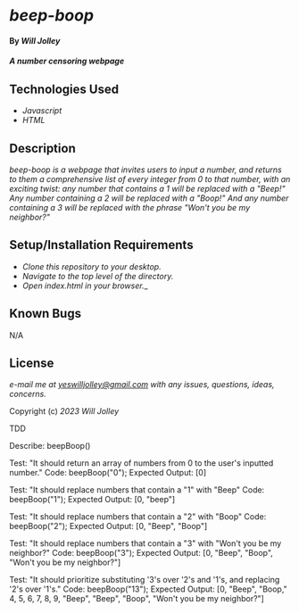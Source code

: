 # _beep-boop_

#### By _Will Jolley_

#### _A number censoring webpage_

## Technologies Used

* _Javascript_
* _HTML_


## Description

_beep-boop is a webpage that invites users to input a number, and returns to them a comprehensive list of every integer from 0 to that number, with an exciting twist: any number that contains a 1 will be replaced with a "Beep!" Any number containing a 2 will be replaced with a "Boop!" And any number containing a 3 will be replaced with the phrase "Won't you be my neighbor?"_

## Setup/Installation Requirements

* _Clone this repository to your desktop._
* _Navigate to the top level of the directory._
* _Open index.html in your browser.__

## Known Bugs

N/A

## License

_e-mail me at yeswilljolley@gmail.com with any issues, questions, ideas, concerns._

Copyright (c) _2023_ _Will Jolley_


TDD

Describe: beepBoop()

Test: "It should return an array of numbers from 0 to the user's inputted number."
Code: beepBoop("0");
Expected Output: [0]

Test: "It should replace numbers that contain a "1" with "Beep"
Code: beepBoop("1");
Expected Output: [0, "beep"]

Test: "It should replace numbers that contain a "2" with "Boop"
Code: beepBoop("2");
Expected Output: [0, "Beep", "Boop"]

Test: "It should replace numbers that contain a "3" with "Won't you be my neighbor?"
Code: beepBoop("3");
Expected Output: [0, "Beep", "Boop", "Won't you be my neighbor?"]

Test: "It should prioritize substituting '3's over '2's and '1's, and replacing '2's over '1's." 
Code: beepBoop("13");
Expected Output: [0, "Beep", "Boop," 4, 5, 6, 7, 8, 9, "Beep", "Beep", "Boop", "Won't you be my neighbor?"]